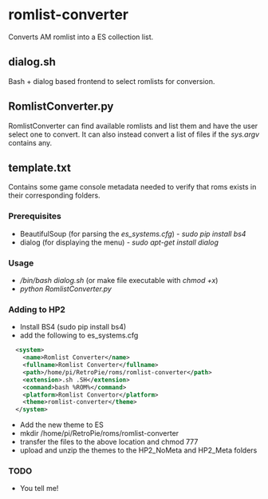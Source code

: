 # romlist-converter
Converts AM romlist into a ES collection list.

## dialog.sh
Bash + dialog based frontend to select romlists for conversion.

## RomlistConverter.py
RomlistConverter can find available romlists and list them and have the user select one to convert.
It can also instead convert a list of files if the *sys.argv* contains any.

## template.txt
Contains some game console metadata needed to verify that roms exists in their corresponding folders.

### Prerequisites
* BeautifulSoup (for parsing the *es_systems.cfg*) - _sudo pip install bs4_
* dialog (for displaying the menu) - _sudo apt-get install dialog_

### Usage
* _/bin/bash dialog.sh_ (or make file executable with *chmod +x*)
* _python RomlistConverter.py_

### Adding to HP2
* Install BS4 (sudo pip install bs4)
* add the following to es_systems.cfg

``` xml	
  <system>
    <name>Romlist Converter</name>
    <fullname>Romlist Converter</fullname>
    <path>/home/pi/RetroPie/roms/romlist-converter</path>
    <extension>.sh .SH</extension>
    <command>bash %ROM%</command>
    <platform>Romlist Convertor</platform>
    <theme>romlist-converter</theme>
  </system>
```

* Add the new theme to ES
* mkdir /home/pi/RetroPie/roms/romlist-converter
* transfer the files to the above location and chmod 777
* upload and unzip the themes to the HP2_NoMeta and HP2_Meta folders

### TODO
* You tell me!
